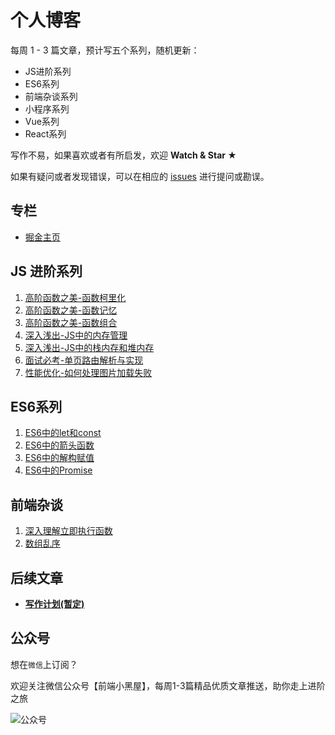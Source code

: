 # 个人博客

每周 1 - 3 篇文章，预计写五个系列，随机更新：

+ JS进阶系列
+ ES6系列
+ 前端杂谈系列
+ 小程序系列
+ Vue系列
+ React系列

写作不易，如果喜欢或者有所启发，欢迎 **Watch & Star ★**

如果有疑问或者发现错误，可以在相应的 [issues](https://github.com/chenqf/frontEndBlog/issues) 进行提问或勘误。

## 专栏

+ [掘金主页](https://juejin.im/user/5c6e666be51d457fd033e984/posts)

## JS 进阶系列

1. [高阶函数之美-函数柯里化](https://github.com/chenqf/frontEndBlog/issues/10)
2. [高阶函数之美-函数记忆](https://github.com/chenqf/frontEndBlog/issues/1)
3. [高阶函数之美-函数组合](https://github.com/chenqf/frontEndBlog/issues/13)
4. [深入浅出-JS中的内存管理](https://github.com/chenqf/frontEndBlog/issues/8)
5. [深入浅出-JS中的栈内存和堆内存](https://github.com/chenqf/frontEndBlog/issues/9)
6. [面试必考-单页路由解析与实现](https://github.com/chenqf/frontEndBlog/issues/11)
7. [性能优化-如何处理图片加载失败](https://github.com/chenqf/frontEndBlog/issues/12)

## ES6系列

1. [ES6中的let和const](https://github.com/chenqf/frontEndBlog/issues/2)
2. [ES6中的箭头函数](https://github.com/chenqf/frontEndBlog/issues/4)
3. [ES6中的解构赋值](https://github.com/chenqf/frontEndBlog/issues/6)
4. [ES6中的Promise](https://github.com/chenqf/frontEndBlog/issues/7)

## 前端杂谈

1. [深入理解立即执行函数](https://github.com/chenqf/frontEndBlog/issues/3)
2. [数组乱序](https://github.com/chenqf/frontEndBlog/issues/5)

## 后续文章

+ **[写作计划(暂定)](https://github.com/chenqf/frontEndBlog/blob/master/PLAN.md)**

## 公众号

想在`微信`上订阅？

欢迎关注微信公众号【前端小黑屋】，每周1-3篇精品优质文章推送，助你走上进阶之旅

![公众号](https://user-gold-cdn.xitu.io/2019/7/1/16bac295d25e37db?w=258&h=258&f=jpeg&s=27497)
